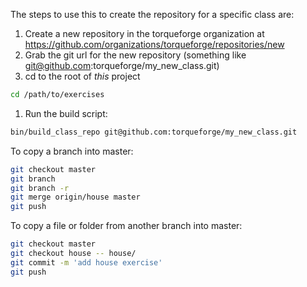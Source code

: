 The steps to use this to create the repository for a specific class are:

1. Create a new repository in the torqueforge organization at https://github.com/organizations/torqueforge/repositories/new
1. Grab the git url for the new repository (something like git@github.com:torqueforge/my_new_class.git)
1. cd to the root of _this_ project
```bash
cd /path/to/exercises
```
1. Run the build script:
```bash
bin/build_class_repo git@github.com:torqueforge/my_new_class.git
```


To copy a branch into master:
```bash
git checkout master
git branch
git branch -r
git merge origin/house master
git push
```

To copy a file or folder from another branch into master:
```bash
git checkout master
git checkout house -- house/
git commit -m 'add house exercise'
git push
```
